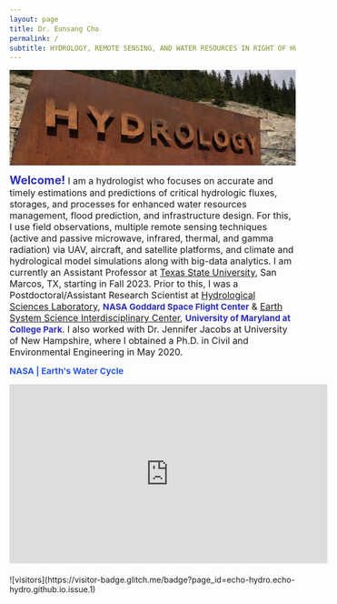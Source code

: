 ```yaml
---
layout: page
title: Dr. Eunsang Cho
permalink: /
subtitle: HYDROLOGY, REMOTE SENSING, AND WATER RESOURCES IN RIGHT OF HUMAN & CLIMATE IMPACTS
---
```


<img src="img/hydrology.jpg" width="820" align="center"/>

<b><span style="font-size: 20px !important; color: #2a2eba;">Welcome! </span></b> <span style="font-size: 16px !important;"> I am a hydrologist who focuses on accurate and timely estimations and predictions of critical hydrologic fluxes, storages, and processes for enhanced water resources management, flood prediction, and infrastructure design. For this, I use field observations, multiple remote sensing techniques (active and passive microwave, infrared, thermal, and gamma radiation) via UAV, aircraft, and satellite platforms, and climate and hydrological model simulations along with big-data analytics. 
I am currently an Assistant Professor at <a href="https://www.txst.edu/">Texas State University</a>, San Marcos, TX, starting in Fall 2023. Prior to this, I was a Postdoctoral/Assistant Research Scientist at <a href="https://science.gsfc.nasa.gov/earth/hydrology/">Hydrological Sciences Laboratory</a>, <b><span style="font-size: 15px !important; color: #2a2eba;">NASA Goddard Space Flight Center</span></b> & <a href="http://essic.umd.edu/joom2/">Earth System Science Interdisciplinary Center</a>, <b><span style="font-size: 15px !important; color: #2a2eba;">University of Maryland at College Park</span></b>. I also worked with Dr. Jennifer Jacobs at University of New Hampshire, where I obtained a Ph.D. in Civil and Environmental Engineering in May 2020. </span>  

<span style="font-size: 15px !important; color: #2A58E1;"><b> NASA | Earth's Water Cycle </b></span>
<br>
<center><iframe width="560" height="315" src="https://youtu.be/oaDkph9yQBs?si=MDmkGUu6tNR1oomK" frameborder="0" allow="accelerometer; autoplay; encrypted-media; gyroscope; picture-in-picture" allowfullscreen></iframe></center>

<br>
![visitors](https://visitor-badge.glitch.me/badge?page_id=echo-hydro.echo-hydro.github.io.issue.1)

